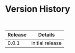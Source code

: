 # Version History

<br/>

| Release | Details | 
|----------|--------|
| 0.0.1 | initial release |

<br/>
